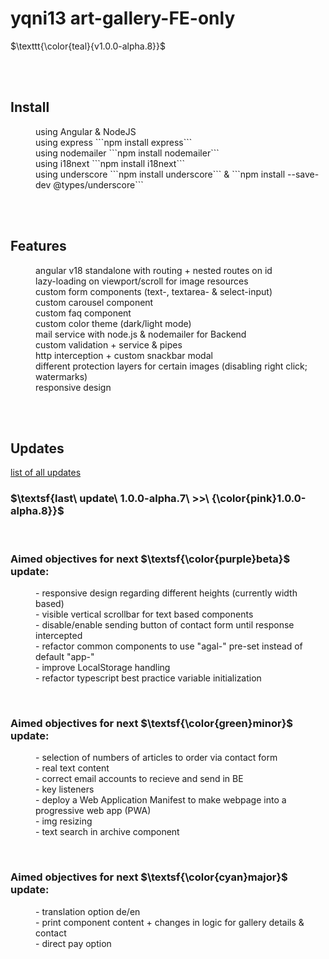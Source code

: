 
# yqni13 art-gallery-FE-only
$\texttt{\color{teal}{v1.0.0-alpha.8}}$


<br><br>

## Install

<dl>
      <dd>using Angular & NodeJS</dd>
      <dd>using express ```npm install express```</dd>
      <dd>using nodemailer ```npm install nodemailer```</dd>
      <dd>using i18next ```npm install i18next```</dd>
      <dd>using underscore ```npm install underscore``` & ```npm install --save-dev @types/underscore```</dd>
</dl>

<br><br>


## Features

<dl>
      <dd>angular v18 standalone with routing + nested routes on id</dd>
      <dd>lazy-loading on viewport/scroll for image resources</dd>
      <dd>custom form components (text-, textarea- & select-input)</dd>
      <dd>custom carousel component</dd>
      <dd>custom faq component</dd>
      <dd>custom color theme (dark/light mode)</dd>
      <dd>mail service with node.js & nodemailer for Backend</dd>
      <dd>custom validation + service & pipes</dd>
      <dd>http interception + custom snackbar modal</dd>
      <dd>different protection layers for certain images (disabling right click; watermarks)</dd>
      <dd>responsive design</dd>
</dl>

<br><br>


## Updates

[list of all updates](update_protocol.md)
### $\textsf{last\ update\ 1.0.0-alpha.7\ >>\ {\color{pink}1.0.0-alpha.8}}$


<br>

### Aimed objectives for next $\textsf{\color{purple}beta}$ update:
<dl>
      <dd>- responsive design regarding different heights (currently width based)</dd>
      <dd>- visible vertical scrollbar for text based components</dd>
      <dd>- disable/enable sending button of contact form until response intercepted</dd>
      <dd>- refactor common components to use "agal-" pre-set instead of default "app-"</dd>
      <dd>- improve LocalStorage handling</dd>
      <dd>- refactor typescript best practice variable initialization</dd>
</dl>
<br>

### Aimed objectives for next $\textsf{\color{green}minor}$ update:
<dl>
      <dd>- selection of numbers of articles to order via contact form</dd>
      <dd>- real text content</dd>
      <dd>- correct email accounts to recieve and send in BE</dd>
      <dd>- key listeners</dd>
      <dd>- deploy a Web Application Manifest to make webpage into a progressive web app (PWA)</dd>
      <dd>- img resizing</dd>
      <dd>- text search in archive component</dd>
</dl>
<br>

### Aimed objectives for next $\textsf{\color{cyan}major}$ update:
<dl>
      <dd>- translation option de/en</dd>
      <dd>- print component content + changes in logic for gallery details & contact</dd>
      <dd>- direct pay option</dd>
</dl>
<br>
